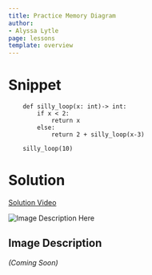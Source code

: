 ```yaml
---
title: Practice Memory Diagram
author:
- Alyssa Lytle
page: lessons
template: overview
---
```


# Snippet

```
    def silly_loop(x: int)-> int:
        if x < 2:
            return x
        else:
            return 2 + silly_loop(x-3) 

    silly_loop(10)
```

# Solution
[Solution Video](https://youtu.be/mr_7bk3F6to)

<img class="img-fluid" src="" alt="Image Description Here"  /> 

## Image Description 
*(Coming Soon)*
